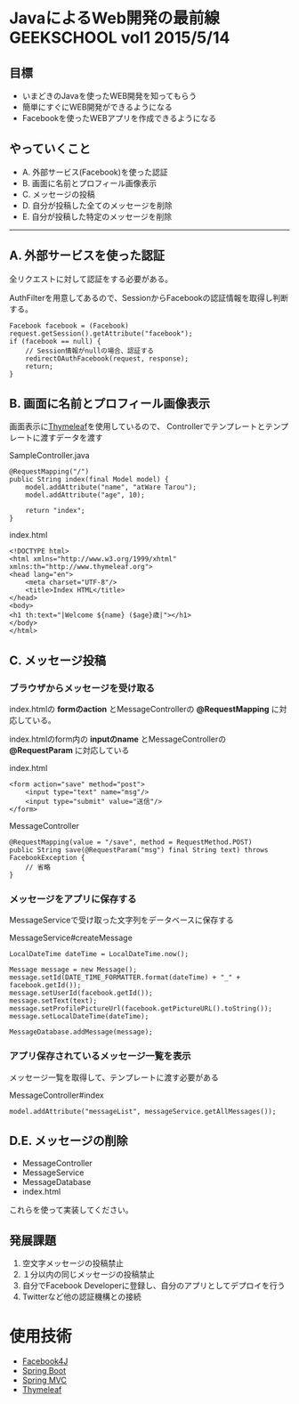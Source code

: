 # JavaによるWeb開発の最前線 GEEKSCHOOL vol1 2015/5/14

## 目標
* いまどきのJavaを使ったWEB開発を知ってもらう
* 簡単にすぐにWEB開発ができるようになる
* Facebookを使ったWEBアプリを作成できるようになる

## やっていくこと
* A. 外部サービス(Facebook)を使った認証
* B. 画面に名前とプロフィール画像表示
* C. メッセージの投稿
* D. 自分が投稿した全てのメッセージを削除
* E. 自分が投稿した特定のメッセージを削除

---

## A. 外部サービスを使った認証
全リクエストに対して認証をする必要がある。


AuthFilterを用意してあるので、SessionからFacebookの認証情報を取得し判断する。

    Facebook facebook = (Facebook) request.getSession().getAttribute("facebook");
    if (facebook == null) {
        // Session情報がnullの場合、認証する
        redirectOAuthFacebook(request, response);
        return;
    }

## B. 画面に名前とプロフィール画像表示
画面表示に[Thymeleaf](http://www.thymeleaf.org/doc/tutorials/2.1/usingthymeleaf_ja.html)を使用しているので、
Controllerでテンプレートとテンプレートに渡すデータを渡す

SampleController.java

    @RequestMapping("/")
    public String index(final Model model) {
        model.addAttribute("name", "atWare Tarou");
        model.addAttribute("age", 10);

        return "index";
    }

index.html

    <!DOCTYPE html>
    <html xmlns="http://www.w3.org/1999/xhtml" xmlns:th="http://www.thymeleaf.org">
    <head lang="en">
        <meta charset="UTF-8"/>
        <title>Index HTML</title>
    </head>
    <body>
    <h1 th:text="|Welcome ${name} ($age}歳|"></h1>
    </body>
    </html>

## C. メッセージ投稿
### ブラウザからメッセージを受け取る
index.htmlの **formのaction** とMessageControllerの **@RequestMapping** に対応している。

index.htmlのform内の **inputのname** とMessageControllerの **@RequestParam** に対応している

index.html

    <form action="save" method="post">
        <input type="text" name="msg"/>
        <input type="submit" value="送信"/>
    </form>

MessageController

    @RequestMapping(value = "/save", method = RequestMethod.POST)
    public String save(@RequestParam("msg") final String text) throws FacebookException {
        // 省略
    }

### メッセージをアプリに保存する
MessageServiceで受け取った文字列をデータベースに保存する

MessageService#createMessage

    LocalDateTime dateTime = LocalDateTime.now();

    Message message = new Message();
    message.setId(DATE_TIME_FORMATTER.format(dateTime) + "_" + facebook.getId());
    message.setUserId(facebook.getId());
    message.setText(text);
    message.setProfilePictureUrl(facebook.getPictureURL().toString());
    message.setLocalDateTime(dateTime);

    MessageDatabase.addMessage(message);

### アプリ保存されているメッセージ一覧を表示
メッセージ一覧を取得して、テンプレートに渡す必要がある

MessageController#index

    model.addAttribute("messageList", messageService.getAllMessages());
    
## D.E. メッセージの削除
 * MessageController
 * MessageService
 * MessageDatabase
 * index.html
 
これらを使って実装してください。

## 発展課題
 1. 空文字メッセージの投稿禁止
 2. １分以内の同じメッセージの投稿禁止
 3. 自分でFacebook Developerに登録し、自分のアプリとしてデプロイを行う
 4. Twitterなど他の認証機構との接続

# 使用技術
 * [Facebook4J](http://facebook4j.org/ja/)
 * [Spring Boot](http://docs.spring.io/spring-boot/docs/current/reference/htmlsingle/)
 * [Spring MVC](http://docs.spring.io/spring/docs/current/spring-framework-reference/html/mvc.html)
 * [Thymeleaf](http://www.thymeleaf.org/doc/tutorials/2.1/usingthymeleaf_ja.html)
